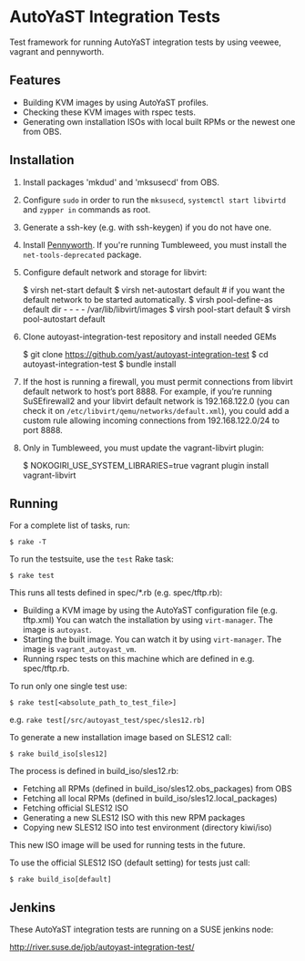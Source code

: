AutoYaST Integration Tests
===========================

Test framework for running AutoYaST integration tests by using veewee,
 vagrant and pennyworth.

Features
--------

  * Building KVM images by using AutoYaST profiles.
  * Checking these KVM images with rspec tests.
  * Generating own installation ISOs with local built RPMs or the newest one from OBS.


Installation
------------

  1. Install packages 'mkdud' and 'mksusecd' from OBS.

  2. Configure `sudo` in order to run the `mksusecd`, `systemctl start
     libvirtd` and `zypper in` commands as root.

  3. Generate a ssh-key (e.g. with ssh-keygen) if you do not have one.

  4. Install [Pennyworth](https://github.com/SUSE/pennyworth#installation). If you're running Tumbleweed,
     you must install the `net-tools-deprecated` package.

  5. Configure default network and storage for libvirt:

        $ virsh net-start default
        $ virsh net-autostart default # if you want the default network to be started automatically.
        $ virsh pool-define-as default dir - - - - /var/lib/libvirt/images
        $ virsh pool-start default
        $ virsh pool-autostart default

  6. Clone autoyast-integration-test repository and install needed GEMs

        $ git clone https://github.com/yast/autoyast-integration-test
        $ cd autoyast-integration-test
        $ bundle install

  7. If the host is running a firewall, you must permit connections from
     libvirt default network to host’s port 8888. For example, if you’re
     running SuSEfirewall2 and your libvirt default network is 192.168.122.0
     (you can check it on `/etc/libvirt/qemu/networks/default.xml`), you could
     add a custom rule allowing incoming connections from 192.168.122.0/24 to
     port 8888.

  8. Only in Tumbleweed, you must update the vagrant-libvirt plugin:

        $ NOKOGIRI_USE_SYSTEM_LIBRARIES=true vagrant plugin install vagrant-libvirt


Running
-------

For a complete list of tasks, run:

    $ rake -T

To run the testsuite, use the `test` Rake task:

    $ rake test

This runs all tests defined in spec/*.rb (e.g. spec/tftp.rb):
* Building a KVM image by using the AutoYaST configuration file (e.g. tftp.xml)
      You can watch the installation by using `virt-manager`. The image is `autoyast`.
* Starting the built image.
  You can watch it by using `virt-manager`. The image is `vagrant_autoyast_vm`.
* Running rspec tests on this machine which are defined in e.g. spec/tftp.rb.

To run only one single test use:

    $ rake test[<absolute_path_to_test_file>]

e.g. `rake test[/src/autoyast_test/spec/sles12.rb]`

To generate a new installation image based on SLES12 call:

    $ rake build_iso[sles12]

The process is defined in build_iso/sles12.rb:

* Fetching all RPMs (defined in build_iso/sles12.obs_packages) from OBS
* Fetching all local RPMs (defined in build_iso/sles12.local_packages)
* Fetching official SLES12 ISO
* Generating a new SLES12 ISO with this new RPM packages
* Copying new SLES12 ISO into test environment (directory kiwi/iso)

This new ISO image will be used for running tests in the future.

To use the official SLES12 ISO (default setting) for tests just call:

    $ rake build_iso[default]


Jenkins
-------

These AutoYaST integration tests are running on a SUSE jenkins node:

http://river.suse.de/job/autoyast-integration-test/
